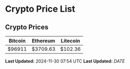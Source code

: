 # Crypto Price List

## Crypto Prices
| Bitcoin | Ethereum | Litecoin |
| ------- | -------- | -------- |
| $96911 | $3709.63 | $102.36 |
**Last Updated:** 2024-11-30 07:54 UTC
**Last Updated:** $DATE$
